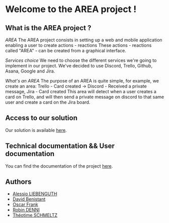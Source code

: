 # Welcome to the AREA project !


## What is the AREA project ?

_AREA_
The AREA project consists in setting up a web and mobile application enabling a user to create actions - reactions
These actions - reactions called "AREA" - can be created from a graphical interface.

_Services choice_
We need to choose the different services we're going to implement in our project. We've decided to use Discord, Trello, Github, Asana, Google and Jira.

_What's an AREA_
The purpose of an AREA is quite simple, for example, we create an area:
Trello - Card created -> Discord - Received a private message, Jira - Card created
This area will detect when a user creates a card on Trello, and will then send a private message on discord to that same user and create a card on the Jira board.

## Access to our solution

Our solution is available [here](https://d3lyxkfr0ujo0d.cloudfront.net/login).

## Technical documentation && User documentation

You can find the documentation of the project [here](https://epitecharea.gitbook.io/area/).

## Authors
- [Alessio LIEBENGUTH](https://github.com/AlessioLieb)
- [David Benistant](https://github.com/usernameisunvaible)
- [Oscar Frank](https://github.com/OoscarFrank)
- [Robin DENNI](https://github.com/Rob1d)
- [Théotime SCHMELTZ](https://github.com/TheotimeS)
